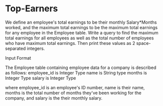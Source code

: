 # Top-Earners

We define an employee's total earnings to be their monthly Salary*Months worked, and the maximum total earnings to be the maximum total earnings for any employee in the Employee table. Write a query to find the maximum total earnings for all employees as well as the total number of employees who have maximum total earnings. Then print these values as 2 space-separated integers.

Input Format

The Employee table containing employee data for a company is described as follows:
employee_id is Integer Type
name is String type
months is Integer Type
salary is Integer Type

where employee_id is an employee's ID number, name is their name, months is the total number of months they've been working for the company, and salary is the their monthly salary.

